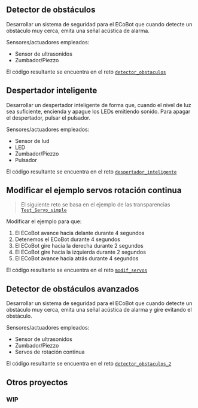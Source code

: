 ## Detector de obstáculos
Desarrollar un sistema de seguridad para el ECoBot que cuando detecte un obstáculo muy cerca, emita una señal acústica de alarma.

Sensores/actuadores empleados:
- Sensor de ultrasonidos
- Zumbador/Piezzo

El código resultante se encuentra en el reto [`detector_obstaculos`](/Sensores%20ECoBot/Retos%20propuestos/detector_obstaculos/src/main.cpp)

## Despertador inteligente
Desarrollar un despertador inteligente de forma que, cuando el nivel de luz sea suficiente, encienda y apague los LEDs emitiendo sonido. Para apagar el despertador, pulsar el pulsador.

Sensores/actuadores empleados:
- Sensor de lud
- LED
- Zumbador/Piezzo
- Pulsador

El código resultante se encuentra en el reto [`despertador_inteligente`](/Sensores%20ECoBot/Retos%20propuestos/despertador_inteligente/src/main.cpp)

## Modificar el ejemplo servos rotación continua

> El siguiente reto se basa en el ejemplo de las transparencias [`Test_Servo_simple`](/Sensores%20ECoBot/Tests_transparencias/Test_Servo_simple/src/main.cpp)

Modificar el ejemplo para que:
1. El ECoBot avance hacia delante durante 4 segundos
2. Detenemos el ECoBot durante 4 segundos
3. El ECoBot gire hacia la derecha durante 2 segundos
4. El ECoBot gire hacia la izquierda durante 2 segundos
5. El ECoBot avance hacia atrás durante 4 segundos

El código resultante se encuentra en el reto [`modif_servos`](/Sensores%20ECoBot/Retos%20propuestos/modif_servo/src/main.cpp)

## Detector de obstáculos avanzados

Desarrollar un sistema de seguridad para el ECoBot que cuando detecte un obstáculo muy cerca, emita una señal acústica de alarma y gire evitando el obstáculo. 

Sensores/actuadores empleados:
- Sensor de ultrasonidos
- Zumbador/Piezzo
- Servos de rotación continua

El código resultante se encuentra en el reto [`detector_obstaculos_2`](/Sensores%20ECoBot/Retos%20propuestos/detector_obstaculos_2/src/main.cpp)

## Otros proyectos
### WIP
